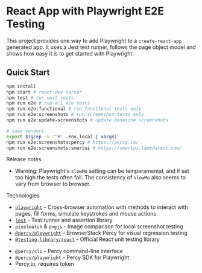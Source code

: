 # React App with Playwright E2E Testing

This project provides one way to add Playwright to a `create-react-app` generated app. It uses a Jest test runner, follows the page object model and shows how easy it is to get started with Playwright.

## Quick Start

```sh
npm install
npm start # react dev server
npm test # run unit tests
npm run e2e # run all e2e tests
npm run e2e:functional # run functional tests only
npm run e2e:screenshots # run screenshot tests only
npm run e2e:update-screenshots # update baseline screenshots

# saas vendors
export $(grep -v '^#' .env.local | xargs)
npm run e2e:screenshots:percy # https://percy.io/
npm run e2e:screenshots:smartui # https://smartui.lambdatest.com/
```

Release notes
* Warning: Playwright's `slowMo` setting can be temperamental, and if set too high the tests often fail. The consistency of `slowMo` also seems to vary from browser to browser.

Technologies
* [`playwright`](https://github.com/microsoft/playwright) - Cross-browser automation with methods to interact with pages, fill forms, simulate keystrokes and mouse actions
* [`jest`](https://github.com/jestjs/jest) - Test runner and assertion library
* `pixelmatch` & `pngjs` - Image comparison for local screenshot testing
* [`@percy/playwright`](https://docs.percy.io/docs/playwright) - BrowserStack Percy for visual regression testing
* [`@testing-library/react`](https://github.com/testing-library/react-testing-library) - Official React unit testing library


- `@percy/cli` - Percy command-line interface
- `@percy/playwright` - Percy SDK for Playwright
- Percy.io, requires token